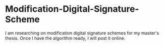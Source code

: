 # Modification-Digital-Signature-Scheme
I am researching on modification digital signature schemes for my master's thesis. Once I have the algorithm ready, I will post it online.
